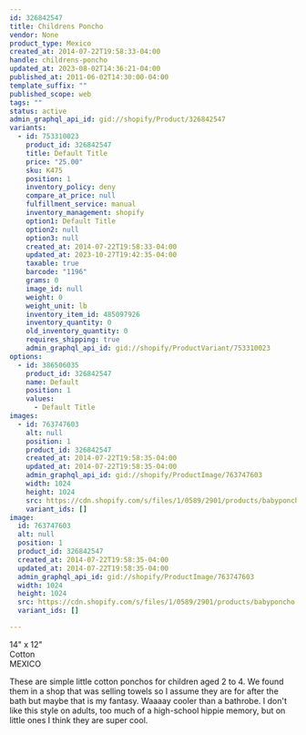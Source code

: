 ```yaml
---
id: 326842547
title: Childrens Poncho
vendor: None
product_type: Mexico
created_at: 2014-07-22T19:58:33-04:00
handle: childrens-poncho
updated_at: 2023-08-02T14:36:21-04:00
published_at: 2011-06-02T14:30:00-04:00
template_suffix: ""
published_scope: web
tags: ""
status: active
admin_graphql_api_id: gid://shopify/Product/326842547
variants:
  - id: 753310023
    product_id: 326842547
    title: Default Title
    price: "25.00"
    sku: K475
    position: 1
    inventory_policy: deny
    compare_at_price: null
    fulfillment_service: manual
    inventory_management: shopify
    option1: Default Title
    option2: null
    option3: null
    created_at: 2014-07-22T19:58:33-04:00
    updated_at: 2023-10-27T19:42:35-04:00
    taxable: true
    barcode: "1196"
    grams: 0
    image_id: null
    weight: 0
    weight_unit: lb
    inventory_item_id: 485097926
    inventory_quantity: 0
    old_inventory_quantity: 0
    requires_shipping: true
    admin_graphql_api_id: gid://shopify/ProductVariant/753310023
options:
  - id: 386506035
    product_id: 326842547
    name: Default
    position: 1
    values:
      - Default Title
images:
  - id: 763747603
    alt: null
    position: 1
    product_id: 326842547
    created_at: 2014-07-22T19:58:35-04:00
    updated_at: 2014-07-22T19:58:35-04:00
    admin_graphql_api_id: gid://shopify/ProductImage/763747603
    width: 1024
    height: 1024
    src: https://cdn.shopify.com/s/files/1/0589/2901/products/babyponcho.tif.jpeg?v=1406073515
    variant_ids: []
image:
  id: 763747603
  alt: null
  position: 1
  product_id: 326842547
  created_at: 2014-07-22T19:58:35-04:00
  updated_at: 2014-07-22T19:58:35-04:00
  admin_graphql_api_id: gid://shopify/ProductImage/763747603
  width: 1024
  height: 1024
  src: https://cdn.shopify.com/s/files/1/0589/2901/products/babyponcho.tif.jpeg?v=1406073515
  variant_ids: []

---
```


14" x 12"  
Cotton  
MEXICO

These are simple little cotton ponchos for children aged 2 to 4. We found them in a shop that was selling towels so I assume they are for after the bath but maybe that is my fantasy. Waaaay cooler than a bathrobe. I don't like this style on adults, too much of a high\-school hippie memory, but on little ones I think they are super cool.